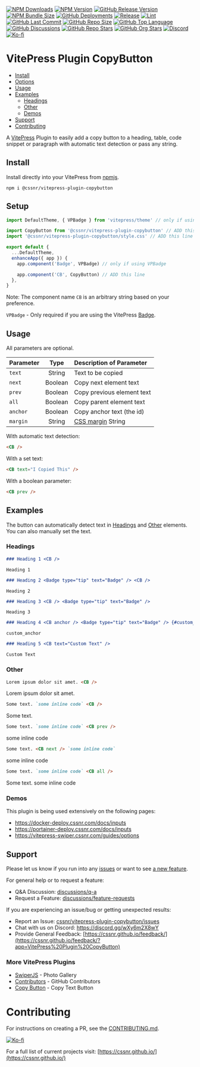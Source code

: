 [![NPM Downloads](https://img.shields.io/npm/dw/%40cssnr%2Fvitepress-plugin-copybutton?logo=npm)](https://www.npmjs.com/package/@cssnr/vitepress-plugin-copybutton)
[![NPM Version](https://img.shields.io/npm/v/%40cssnr%2Fvitepress-plugin-copybutton?logo=npm)](https://www.npmjs.com/package/@cssnr/vitepress-plugin-copybutton)
[![GitHub Release Version](https://img.shields.io/github/v/release/cssnr/vitepress-plugin-copybutton?logo=github)](https://github.com/cssnr/vitepress-plugin-copybutton/releases/latest)
[![NPM Bundle Size](https://img.shields.io/bundlephobia/min/%40cssnr%2Fvitepress-plugin-copybutton?logo=npm)](https://bundlephobia.com/package/@cssnr/vitepress-plugin-copybutton)
[![GitHub Deployments](https://img.shields.io/github/deployments/cssnr/vitepress-plugin-copybutton/npm?logo=github&label=deploy)](https://github.com/cssnr/vitepress-plugin-copybutton/deployments)
[![Release](https://img.shields.io/github/actions/workflow/status/cssnr/vitepress-plugin-copybutton/release.yaml?logo=cachet&label=release)](https://github.com/cssnr/vitepress-plugin-copybutton/actions/workflows/release.yaml)
[![Lint](https://img.shields.io/github/actions/workflow/status/cssnr/vitepress-plugin-copybutton/lint.yaml?logo=cachet&label=lint)](https://github.com/cssnr/vitepress-plugin-copybutton/actions/workflows/lint.yaml)
[![GitHub Last Commit](https://img.shields.io/github/last-commit/cssnr/vitepress-plugin-copybutton?logo=github)](https://github.com/cssnr/vitepress-plugin-copybutton/pulse)
[![GitHub Repo Size](https://img.shields.io/github/repo-size/cssnr/vitepress-plugin-copybutton?logo=bookstack&logoColor=white&label=repo%20size)](https://github.com/cssnr/vitepress-plugin-copybutton?tab=readme-ov-file#readme)
[![GitHub Top Language](https://img.shields.io/github/languages/top/cssnr/vitepress-plugin-copybutton?logo=htmx&logoColor=white)](https://github.com/cssnr/vitepress-plugin-copybutton?tab=readme-ov-file#readme)
[![GitHub Discussions](https://img.shields.io/github/discussions/cssnr/vitepress-plugin-copybutton?logo=github)](https://github.com/cssnr/vitepress-plugin-copybutton/discussions)
[![GitHub Repo Stars](https://img.shields.io/github/stars/cssnr/vitepress-plugin-copybutton?style=flat&logo=github)](https://github.com/cssnr/vitepress-plugin-copybutton/stargazers)
[![GitHub Org Stars](https://img.shields.io/github/stars/cssnr?style=flat&logo=github&label=org%20stars)](https://cssnr.github.io/)
[![Discord](https://img.shields.io/discord/899171661457293343?logo=discord&logoColor=white&label=discord&color=7289da)](https://discord.gg/wXy6m2X8wY)
[![Ko-fi](https://img.shields.io/badge/Ko--fi-72a5f2?logo=kofi&label=support)](https://ko-fi.com/cssnr)

# VitePress Plugin CopyButton

- [Install](#Install)
- [Options](#Setup)
- [Usage](#Usage)
- [Examples](#Examples)
  - [Headings](#Headings)
  - [Other](#Other)
  - [Demos](#Demos)
- [Support](#Support)
- [Contributing](#Contributing)

A [VitePress](https://vitepress.dev/) Plugin to easily add a copy button to a heading, table, code snippet or paragraph with automatic text detection or pass any string.

## Install

Install directly into your VitePress from [npmjs](https://www.npmjs.com/package/@cssnr/vitepress-plugin-copybutton).

```shell
npm i @cssnr/vitepress-plugin-copybutton
```

## Setup

```javascript
import DefaultTheme, { VPBadge } from 'vitepress/theme' // only if using VPBadge

import CopyButton from '@cssnr/vitepress-plugin-copybutton' // ADD this line
import '@cssnr/vitepress-plugin-copybutton/style.css' // ADD this line

export default {
  ...DefaultTheme,
  enhanceApp({ app }) {
    app.component('Badge', VPBadge) // only if using VPBadge

    app.component('CB', CopyButton) // ADD this line
  },
}
```

Note: The component name `CB` is an arbitrary string based on your preference.

`VPBadge` - Only required if you are using the VitePress [Badge](https://vitepress.dev/reference/default-theme-badge#badge).

## Usage

All parameters are optional.

| Parameter |  Type   | Description&nbsp;of&nbsp;Parameter                                           |
| :-------- | :-----: | :--------------------------------------------------------------------------- |
| `text`    | String  | Text to be copied                                                            |
| `next`    | Boolean | Copy next element text                                                       |
| `prev`    | Boolean | Copy previous element text                                                   |
| `all`     | Boolean | Copy parent element text                                                     |
| `anchor`  | Boolean | Copy anchor text (the id)                                                    |
| `margin`  | String  | [CSS margin](https://developer.mozilla.org/en-US/docs/Web/CSS/margin) String |

With automatic text detection:

```markdown
<CB />
```

With a set text:

```markdown
<CB text="I Copied This" />
```

With a boolean parameter:

```markdown
<CB prev />
```

## Examples

The button can automatically detect text in [Headings](#headings) and [Other](#other) elements.
You can also manually set the text.

### Headings

```markdown
### Heading 1 <CB />
```

`Heading 1`

```markdown
### Heading 2 <Badge type="tip" text="Badge" /> <CB />
```

`Heading 2`

```markdown
### Heading 3 <CB /> <Badge type="tip" text="Badge" />
```

`Heading 3`

```markdown
### Heading 4 <CB anchor /> <Badge type="tip" text="Badge" /> {#custom_anchor}
```

`custom_anchor`

```markdown
### Heading 5 <CB text="Custom Text" />
```

`Custom Text`

### Other

```markdown
Lorem ipsum dolor sit amet. <CB />
```

Lorem ipsum dolor sit amet.

```markdown
Some text. `some inline code` <CB />
```

Some text.

```markdown
Some text. `some inline code` <CB prev />
```

some inline code

```markdown
Some text. <CB next /> `some inline code`
```

some inline code

```markdown
Some text. `some inline code` <CB all />
```

Some text. some inline code

### Demos

This plugin is being used extensively on the following pages:

- https://docker-deploy.cssnr.com/docs/inputs
- https://portainer-deploy.cssnr.com/docs/inputs
- https://vitepress-swiper.cssnr.com/guides/options

## Support

Please let us know if you run into any [issues](https://github.com/cssnr/vitepress-plugin-copybutton/issues)
or want to see [a new feature](https://github.com/cssnr/vitepress-plugin-copybutton/discussions/categories/feature-requests).

For general help or to request a feature:

- Q&A Discussion: [discussions/q-a](https://github.com/cssnr/vitepress-plugin-copybutton/discussions/categories/q-a)
- Request a Feature: [discussions/feature-requests](https://github.com/cssnr/vitepress-plugin-copybutton/discussions/categories/feature-requests)

If you are experiencing an issue/bug or getting unexpected results:

- Report an Issue: [cssnr/vitepress-plugin-copybutton/issues](https://github.com/cssnr/vitepress-plugin-copybutton/issues)
- Chat with us on Discord: https://discord.gg/wXy6m2X8wY
- Provide General Feedback: [https://cssnr.github.io/feedback/](https://cssnr.github.io/feedback/?app=VitePress%20Plugin%20CopyButton)

### More VitePress Plugins

- [SwiperJS](https://github.com/cssnr/vitepress-swiper) - Photo Gallery
- [Contributors](https://github.com/cssnr/vitepress-plugin-contributors) - GitHub Contributors
- [Copy Button](https://github.com/cssnr/vitepress-plugin-copybutton) - Copy Text Button

# Contributing

For instructions on creating a PR, see the [CONTRIBUTING.md](#contributing-ov-file).

[![Ko-fi](https://ko-fi.com/img/githubbutton_sm.svg)](https://ko-fi.com/cssnr)

For a full list of current projects visit: [https://cssnr.github.io/](https://cssnr.github.io/)
